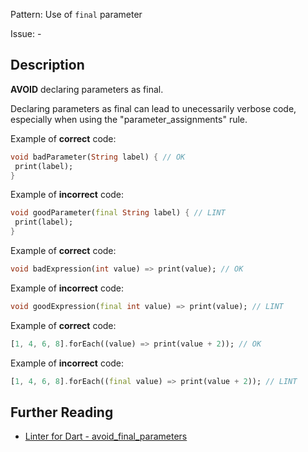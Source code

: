 Pattern: Use of `final` parameter

Issue: -

## Description

**AVOID** declaring parameters as final.

Declaring parameters as final can lead to unecessarily verbose code, especially when using the "parameter_assignments" rule.

Example of **correct** code:

```dart
void badParameter(String label) { // OK
 print(label);
}
```

Example of **incorrect** code:
```dart
void goodParameter(final String label) { // LINT
 print(label);
}
```

Example of **correct** code:
```dart
void badExpression(int value) => print(value); // OK
```

Example of **incorrect** code:
```dart
void goodExpression(final int value) => print(value); // LINT
```

Example of **correct** code:
```dart
[1, 4, 6, 8].forEach((value) => print(value + 2)); // OK
```

Example of **incorrect** code:
```dart
[1, 4, 6, 8].forEach((final value) => print(value + 2)); // LINT
```

## Further Reading

* [Linter for Dart - avoid_final_parameters](https://dart.dev/tools/linter-rules/avoid_final_parameters)